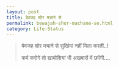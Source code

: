 ```yaml
---
layout: post
title: बेवजह शोर मचाने से
permalink: bewajah-shor-machane-se.html
category: Life-Status
---
```

> बेवजह शोर मचाने से सुर्खियां नहीं मिला करती..!
>
> कर्म करोगे तो खामोशियां भी अखबारों में छपेंगी....
